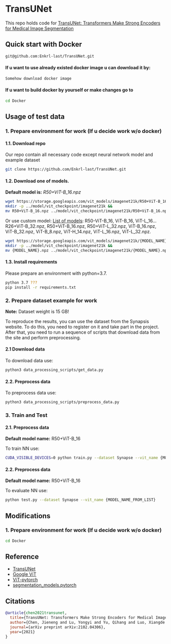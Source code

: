 # TransUNet
This repo holds code for [TransUNet: Transformers Make Strong Encoders for Medical Image Segmentation](https://arxiv.org/pdf/2102.04306.pdf)

## Quick start with Docker
```bash
git@github.com:Enkrl-last/TransUNet.git
```
#### If u want to use already existed docker image u can download it by:
```bash
Somehow download docker image
```
#### If u want to build docker by yourself or make changes go to
```bash
cd Docker
```

## Usage of test data

### 1. Prepare environment for work (If u decide work w/o docker)
#### 1.1. Download repo
Our repo contain all necessary code except neural network model and example dataset
```bash
git clone https://github.com/Enkrl-last/TransUNet.git
```
#### 1.2. Download one of models.
**Default model is:** _R50+ViT-B_16.npz_

```bash
wget https://storage.googleapis.com/vit_models/imagenet21k/R50+ViT-B_16.npz &&
mkdir -p ../model/vit_checkpoint/imagenet21k &&
mv R50+ViT-B_16.npz ../model/vit_checkpoint/imagenet21k/R50+ViT-B_16.npz
```
Or use custom model:
[List of models](https://console.cloud.google.com/storage/vit_models/imagenet21k/): R50-ViT-B_16, ViT-B_16, ViT-L_16...
  R26+ViT-B_32.npz, R50+ViT-B_16.npz,  R50+ViT-L_32.npz,  ViT-B_16.npz, ViT-B_32.npz,
ViT-B_8.npz,  ViT-H_14.npz, ViT-L_16.npz,  ViT-L_32.npz.

```bash
wget https://storage.googleapis.com/vit_models/imagenet21k/{MODEL_NAME}.npz &&
mkdir -p ../model/vit_checkpoint/imagenet21k &&
mv {MODEL_NAME}.npz ../model/vit_checkpoint/imagenet21k/{MODEL_NAME}.npz
```
#### 1.3. Install requirements

Please prepare an environment with python=3.7.
```bash
python 3.7 ???
pip install -r requirements.txt
```
### 2. Prepare dataset example for work

**Note:** Dataset weight is 15 GB!

To reproduce the results, you can use the dataset from the Synapsis website. 
To do this, you need to register on it and take part in the project.
After that, you need to run a sequence of scripts that download data from the site and perform preprocessing.

#### 2.1 Download data
To download data use:
```bash
python3 data_processing_scripts/get_data.py
```

#### 2.2. Preprocess data
To preprocess data use:
```bash
python3 data_processing_scripts/preprocess_data.py
```

### 3. Train and Test

#### 2.1. Preprocess data
**Default model name:** R50+ViT-B_16

To train NN use:
```bash
CUDA_VISIBLE_DEVICES=0 python train.py --dataset Synapse --vit_name {MODEL_NAME_FROM_LIST}
```

#### 2.2. Preprocess data
**Default model name:** R50+ViT-B_16

To evaluate NN use:
```bash
python test.py --dataset Synapse --vit_name {MODEL_NAME_FROM_LIST}
```
## Modifications

### 1. Prepare environment for work (If u decide work w/o docker)
```bash
cd Docker
```

## Reference
* [TransUNet](https://github.com/google-research/vision_transformer)
* [Google ViT](https://github.com/google-research/vision_transformer)
* [ViT-pytorch](https://github.com/jeonsworld/ViT-pytorch)
* [segmentation_models.pytorch](https://github.com/qubvel/segmentation_models.pytorch)

## Citations

```bibtex
@article{chen2021transunet,
  title={TransUNet: Transformers Make Strong Encoders for Medical Image Segmentation},
  author={Chen, Jieneng and Lu, Yongyi and Yu, Qihang and Luo, Xiangde and Adeli, Ehsan and Wang, Yan and Lu, Le and Yuille, Alan L., and Zhou, Yuyin},
  journal={arXiv preprint arXiv:2102.04306},
  year={2021}
}
```
